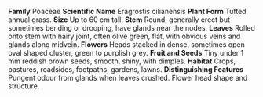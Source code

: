  **Family** Poaceae **Scientific Name** Eragrostis cilianensis **Plant Form** Tufted annual grass. **Size** Up to 60 cm tall. **Stem** Round, generally erect but sometimes bending or drooping, have glands near the nodes. **Leaves** Rolled onto stem with hairy joint, often olive green, flat, with obvious veins and glands along midvein. **Flowers** Heads stacked in dense, sometimes open oval shaped cluster, green to purplish grey. **Fruit and Seeds** Tiny under 1 mm reddish brown seeds, smooth, shiny, with dimples. **Habitat** Crops, pastures, roadsides, footpaths, gardens, lawns. **Distinguishing Features** Pungent odour from glands when leaves crushed. Flower head shape and structure.